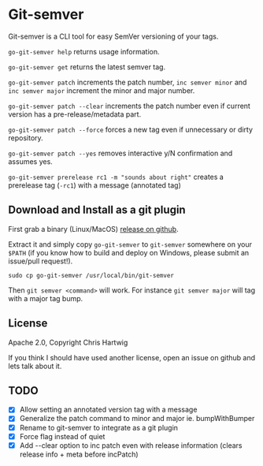 # Git-semver

Git-semver is a CLI tool for easy SemVer versioning of your tags.

`go-git-semver help` returns usage information.

`go-git-semver get` returns the latest semver tag.

`go-git-semver patch` increments the patch number, `inc semver minor` and `inc semver major` increment the minor and major number.

`go-git-semver patch --clear` increments the patch number even if current version has a pre-release/metadata part.

`go-git-semver patch --force` forces a new tag even if unnecessary or dirty repository.

`go-git-semver patch --yes` removes interactive y/N confirmation and assumes yes.

`go-git-semver prerelease rc1 -m "sounds about right"` creates a prerelease tag (`-rc1`) with a message (annotated tag)

## Download and Install as a git plugin

First grab a binary (Linux/MacOS) [release on github](https://github.com/chrisDeFouRire/go-git-semver/releases/tag/v0.3.0).

Extract it and simply copy `go-git-semver` to `git-semver` somewhere on your `$PATH` (if you know how to build and deploy on Windows, please submit an issue/pull request!).

```
sudo cp go-git-semver /usr/local/bin/git-semver
```

Then `git semver <command>` will work. For instance `git semver major` will tag with a major tag bump.

## License

Apache 2.0, Copyright Chris Hartwig

If you think I should have used another license, open an issue on github and lets talk about it.

## TODO

* [X] Allow setting an annotated version tag with a message
* [X] Generalize the patch command to minor and major ie. bumpWithBumper
* [X] Rename to git-semver to integrate as a git plugin
* [X] Force flag instead of quiet
* [X] Add --clear option to inc patch even with release information (clears release info + meta before incPatch)
